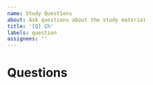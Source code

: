 ```yaml
---
name: Study Questions
about: Ask questions about the study material
title: '[Q] Ch'
labels: question
assignees: ''
---
```


# Questions

